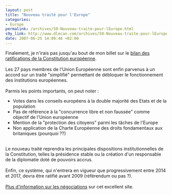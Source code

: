 ```yaml
--- 
layout: post
title: "Nouveau traité pour l'Europe"
categories: 
- Europe
permalink: /archives/50-Nouveau-traite-pour-lEurope.html
s9y_link: http://www.dlecan.com/archives/50-Nouveau-traite-pour-lEurope.html
date: 2007-06-25 14:09:46 +02:00
---
```

Finalement, je n'irais pas jusqu'au bout de mon billet sur le <a href="http://www.dlecan.com/archives/20-Bilan-des-ratifications.html"  title="Bilan des ratifications">bilan des ratifications de la Constitution européenne</a>.<br />
<br />
Les 27 pays membres de l'Union Européenne sont enfin parvenus à un accord sur un traité "simplifié" permettant de débloquer le fonctionnement des institutions européennes.<br />
<br />
Parmis les points importants, on peut noter :<br />
- Votes dans les conseils européens à la double majorité des Etats et de la population<br />
- Pas de référence à la "concurrence libre et non faussée" comme objectif de l'Union européenne<br />
- Mention de la "protection des citoyens" parmi les tâches de l'Europe<br />
- Non application de la Charte Européenne des droits fondamentaux aux britaniques (pourquoi ??)<br />
<br />
Le nouveau traité reprendra les principales dispositions institutionnelles de la Constitution, telles la présidence stable ou la création d'un responsable de la diplomatie doté de pouvoirs accrus.<br />
<br />
Enfin, ce système, qui n'entrera en vigueur que progressivement entre 2014 et 2017, devra être ratifié avant 2009 (référendum ou pas ?).<br />
<br />
<a href="http://bruxelles.blogs.liberation.fr/coulisses/2007/06/une-constitutio.html" >Plus d'information sur les négociations</a> sur cet excellent site.<br />
